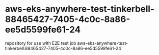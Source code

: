# aws-eks-anywhere-test-tinkerbell-88465427-7405-4c0c-8a86-ee5d5599fe61-24
repository for use with E2E test job aws-eks-anywhere-test-tinkerbell:88465427-7405-4c0c-8a86-ee5d5599fe61-24
